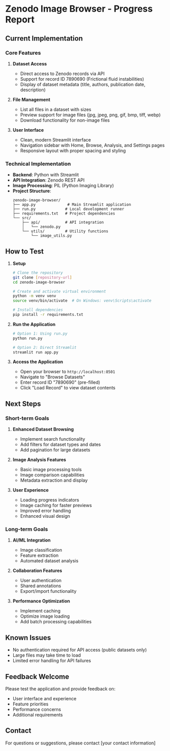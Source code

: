 # Zenodo Image Browser - Progress Report

## Current Implementation

### Core Features
1. **Dataset Access**
   - Direct access to Zenodo records via API
   - Support for record ID 7890690 (Frictional fluid instabilities)
   - Display of dataset metadata (title, authors, publication date, description)

2. **File Management**
   - List all files in a dataset with sizes
   - Preview support for image files (jpg, jpeg, png, gif, bmp, tiff, webp)
   - Download functionality for non-image files

3. **User Interface**
   - Clean, modern Streamlit interface
   - Navigation sidebar with Home, Browse, Analysis, and Settings pages
   - Responsive layout with proper spacing and styling

### Technical Implementation
- **Backend**: Python with Streamlit
- **API Integration**: Zenodo REST API
- **Image Processing**: PIL (Python Imaging Library)
- **Project Structure**:
  ```
  zenodo-image-browser/
  ├── app.py              # Main Streamlit application
  ├── run.py             # Local development runner
  ├── requirements.txt   # Project dependencies
  └── src/
      ├── api/           # API integration
      │   └── zenodo.py
      └── utils/         # Utility functions
          └── image_utils.py
  ```

## How to Test

1. **Setup**
   ```bash
   # Clone the repository
   git clone [repository-url]
   cd zenodo-image-browser

   # Create and activate virtual environment
   python -m venv venv
   source venv/bin/activate  # On Windows: venv\Scripts\activate

   # Install dependencies
   pip install -r requirements.txt
   ```

2. **Run the Application**
   ```bash
   # Option 1: Using run.py
   python run.py

   # Option 2: Direct Streamlit
   streamlit run app.py
   ```

3. **Access the Application**
   - Open your browser to `http://localhost:8501`
   - Navigate to "Browse Datasets"
   - Enter record ID "7890690" (pre-filled)
   - Click "Load Record" to view dataset contents

## Next Steps

### Short-term Goals
1. **Enhanced Dataset Browsing**
   - Implement search functionality
   - Add filters for dataset types and dates
   - Add pagination for large datasets

2. **Image Analysis Features**
   - Basic image processing tools
   - Image comparison capabilities
   - Metadata extraction and display

3. **User Experience**
   - Loading progress indicators
   - Image caching for faster previews
   - Improved error handling
   - Enhanced visual design

### Long-term Goals
1. **AI/ML Integration**
   - Image classification
   - Feature extraction
   - Automated dataset analysis

2. **Collaboration Features**
   - User authentication
   - Shared annotations
   - Export/import functionality

3. **Performance Optimization**
   - Implement caching
   - Optimize image loading
   - Add batch processing capabilities

## Known Issues
- No authentication required for API access (public datasets only)
- Large files may take time to load
- Limited error handling for API failures

## Feedback Welcome
Please test the application and provide feedback on:
- User interface and experience
- Feature priorities
- Performance concerns
- Additional requirements

## Contact
For questions or suggestions, please contact [your contact information] 